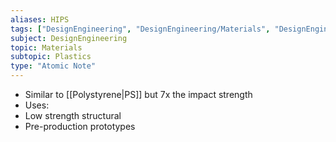 ```yaml
---
aliases: HIPS
tags: ["DesignEngineering", "DesignEngineering/Materials", "DesignEngineering/Materials/Plastics", "DesignEngineering/Materials/Plastics/Materials"]
subject: DesignEngineering
topic: Materials
subtopic: Plastics
type: "Atomic Note"
---
```


 - Similar to [[Polystyrene|PS]] but 7x the impact strength
 - Uses:
  - Low strength structural
  - Pre-production prototypes
